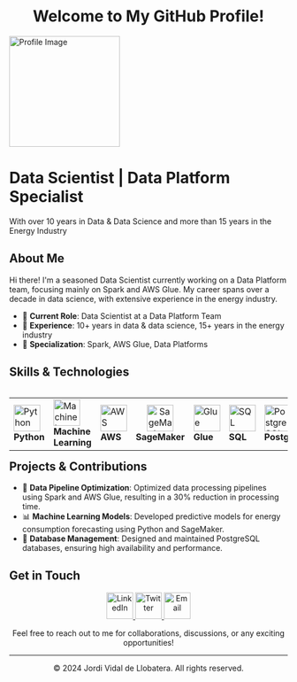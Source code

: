 # <div align="center">Welcome to My GitHub Profile!</div>

<p align="left">
  <img src="[https://your-profile-image-url.com](https://avatars.githubusercontent.com/u/7785214?v=4)" alt="Profile Image" width="200">
</p>

<div align="left">
  <h1>Data Scientist | Data Platform Specialist</h1>
  <p>With over 10 years in Data & Data Science and more than 15 years in the Energy Industry</p>
</div>

## <div align="left">About Me</div>

Hi there! I'm a seasoned Data Scientist currently working on a Data Platform team, focusing mainly on Spark and AWS Glue. My career spans over a decade in data science, with extensive experience in the energy industry.

- 🔭 **Current Role**: Data Scientist at a Data Platform Team
- 🌟 **Experience**: 10+ years in data & data science, 15+ years in the energy industry
- 💼 **Specialization**: Spark, AWS Glue, Data Platforms

## <div align="left">Skills & Technologies</div>

<table align="left">
  <tr>
    <td align="left" width="140">
      <img src="https://img.icons8.com/color/48/000000/python.png" alt="Python" width="48"><br>
      <strong>Python</strong>
    </td>
    <td align="left" width="140">
      <img src="https://img.icons8.com/color/48/000000/machine-learning.png" alt="Machine Learning" width="48"><br>
      <strong>Machine Learning</strong>
    </td>
    <td align="left" width="140">
      <img src="https://img.icons8.com/color/48/000000/amazon-web-services.png" alt="AWS" width="48"><br>
      <strong>AWS</strong>
    </td>
    <td align="center" width="140">
      <img src="https://img.icons8.com/color/48/000000/amazon-s3.png" alt="SageMaker" width="48"><br>
      <strong>SageMaker</strong>
    </td>
    <td align="left" width="140">
      <img src="https://img.icons8.com/color/48/000000/spark.png" alt="Glue" width="48"><br>
      <strong>Glue</strong>
    </td>
    <td align="left" width="140">
      <img src="https://img.icons8.com/color/48/000000/sql.png" alt="SQL" width="48"><br>
      <strong>SQL</strong>
    </td>
    <td align="left" width="140">
      <img src="https://img.icons8.com/color/48/000000/postgreesql.png" alt="PostgreSQL" width="48"><br>
      <strong>PostgreSQL</strong>
    </td>
  </tr>
</table>

## <div align="left">Projects & Contributions</div>

- 🚀 **Data Pipeline Optimization**: Optimized data processing pipelines using Spark and AWS Glue, resulting in a 30% reduction in processing time.
- 📊 **Machine Learning Models**: Developed predictive models for energy consumption forecasting using Python and SageMaker.
- 🔧 **Database Management**: Designed and maintained PostgreSQL databases, ensuring high availability and performance.

## <div align="left">Get in Touch</div>

<p align="center">
  <a href="https://www.linkedin.com/in/your-profile" target="_blank">
    <img src="https://img.icons8.com/color/48/000000/linkedin.png" alt="LinkedIn" width="48">
  </a>
  <a href="https://twitter.com/your-profile" target="_blank">
    <img src="https://img.icons8.com/color/48/000000/twitter.png" alt="Twitter" width="48">
  </a>
  <a href="mailto:your-email@example.com">
    <img src="https://img.icons8.com/color/48/000000/email.png" alt="Email" width="48">
  </a>
</p>

<div align="center">
  <p>Feel free to reach out to me for collaborations, discussions, or any exciting opportunities!</p>
</div>

---

<div align="center">
  <p>&copy; 2024 Jordi Vidal de Llobatera. All rights reserved.</p>
</div>


